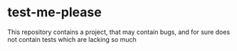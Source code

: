# test-me-please
This repository contains a project, that may contain bugs, and for sure does not contain tests which are lacking so much
